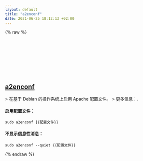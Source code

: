 ```yaml
---
layout: default
title: "a2enconf"
date: 2021-06-25 18:12:13 +02:00
---
```

{% raw %}
<h2 id="a2enconf">
  <a href="/zh/linux/a2enconf.html">a2enconf</a> <a href="#a2enconf"><svg class="icon">
    <use href="/assets/images/unicode_sprite.svg#link" />
  </svg></a>
</h2>
> 在基于 Debian 的操作系统上启用 Apache 配置文件。
> 更多信息：<https://manpages.debian.org/latest/apache2/a2enconf.8.html>.

#### 启用配置文件：
```shell
sudo a2enconf {{配置文件}}
```
#### 不显示信息性消息：
```shell
sudo a2enconf --quiet {{配置文件}}
```
{% endraw %}